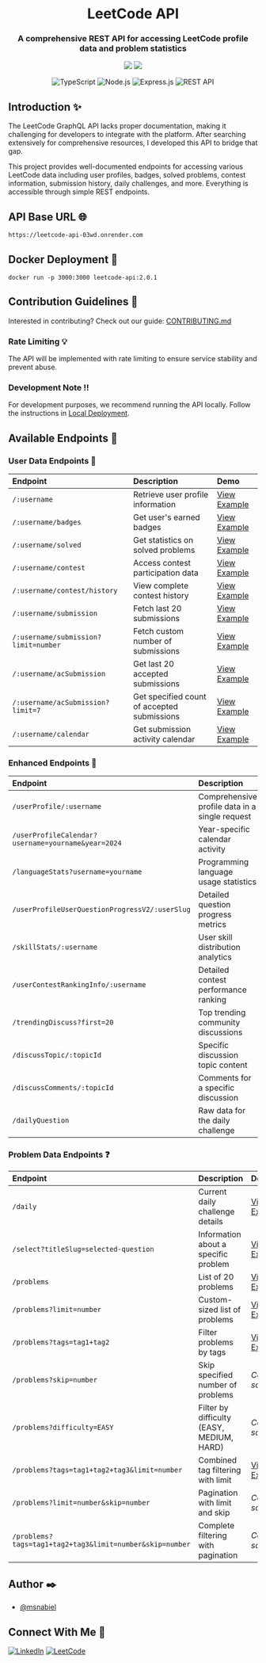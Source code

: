 <h1 align="center">LeetCode API</h1>
<div align="center">

### A comprehensive REST API for accessing LeetCode profile data and problem statistics

<img src="https://img.shields.io/badge/License-MIT-green.svg"/>
<img src="https://img.shields.io/npm/v/npm.svg?logo=nodedotjs"/>

![TypeScript](https://img.shields.io/badge/typetscript-%2320232a.svg?style=for-the-badge&logo=typescript&logoColor=%fff)
![Node.js](https://img.shields.io/badge/Node.js-%2320232a?style=for-the-badge&logo=node.js&logoColor=43853D)
![Express.js](https://img.shields.io/badge/express-%2320232a.svg?style=for-the-badge&logo=express&logoColor=%23F7DF1E)
![REST API](https://img.shields.io/badge/RestApi-%2320232a.svg?style=for-the-badge&logo=restAPI&logoColor=%23F7DF1E)

</div>

## Introduction ✨

The LeetCode GraphQL API lacks proper documentation, making it challenging for developers to integrate with the platform. After searching extensively for comprehensive resources, I developed this API to bridge that gap.

This project provides well-documented endpoints for accessing various LeetCode data including user profiles, badges, solved problems, contest information, submission history, daily challenges, and more. Everything is accessible through simple REST endpoints.

## API Base URL 🌐
```
https://leetcode-api-03wd.onrender.com
```
## Docker Deployment 🐳

```
docker run -p 3000:3000 leetcode-api:2.0.1
```
## Contribution Guidelines 🤔

Interested in contributing? Check out our guide: <a href="CONTRIBUTING.md" target="_blank">CONTRIBUTING.md</a>

### Rate Limiting 💡

The API will be implemented with rate limiting to ensure service stability and prevent abuse.

### Development Note ‼️

For development purposes, we recommend running the API locally. Follow the instructions in <a href="CONTRIBUTING.md" target="_blank">Local Deployment</a>.

## Available Endpoints 🚀

### User Data Endpoints 👤

| Endpoint | Description | Demo |
| :--- | :--- | :--- |
| `/:username` | Retrieve user profile information | <a href="./public/demo/demo2.png" target="_blank">View Example</a> |
| `/:username/badges` | Get user's earned badges | <a href="./public/demo/demo3.png" target="_blank">View Example</a> |
| `/:username/solved` | Get statistics on solved problems | <a href="./public/demo/demo4.png" target="_blank">View Example</a> |
| `/:username/contest` | Access contest participation data | <a href="./public/demo/demo5.png" target="_blank">View Example</a> |
| `/:username/contest/history` | View complete contest history | <a href="./public/demo/demo6.png" target="_blank">View Example</a> |
| `/:username/submission` | Fetch last 20 submissions | <a href="./public/demo/demo7.png" target="_blank">View Example</a> |
| `/:username/submission?limit=number` | Fetch custom number of submissions | <a href="./public/demo/demo8.png" target="_blank">View Example</a> |
| `/:username/acSubmission` | Get last 20 accepted submissions | <a href="./public/demo/demo16.png" target="_blank">View Example</a> |
| `/:username/acSubmission?limit=7` | Get specified count of accepted submissions | <a href="./public/demo/demo17.png" target="_blank">View Example</a> |
| `/:username/calendar` | Get submission activity calendar | <a href="./public/demo/demo9.png" target="_blank">View Example</a> |

### Enhanced Endpoints 🚀

| Endpoint | Description |
| :--- | :--- |
| `/userProfile/:username` | Comprehensive profile data in a single request |
| `/userProfileCalendar?username=yourname&year=2024` | Year-specific calendar activity |
| `/languageStats?username=yourname` | Programming language usage statistics |
| `/userProfileUserQuestionProgressV2/:userSlug` | Detailed question progress metrics |
| `/skillStats/:username` | User skill distribution analytics |
| `/userContestRankingInfo/:username` | Detailed contest performance ranking |
| `/trendingDiscuss?first=20` | Top trending community discussions |
| `/discussTopic/:topicId` | Specific discussion topic content |
| `/discussComments/:topicId` | Comments for a specific discussion |
| `/dailyQuestion` | Raw data for the daily challenge |

### Problem Data Endpoints ❓

| Endpoint | Description | Demo |
| :--- | :--- | :--- |
| `/daily` | Current daily challenge details | <a href="./public/demo/demo10.png" target="_blank">View Example</a> |
| `/select?titleSlug=selected-question` | Information about a specific problem | <a href="./public/demo/demo11.png" target="_blank">View Example</a> |
| `/problems` | List of 20 problems | <a href="./public/demo/demo12.png" target="_blank">View Example</a> |
| `/problems?limit=number` | Custom-sized list of problems | <a href="./public/demo/demo13.png" target="_blank">View Example</a> |
| `/problems?tags=tag1+tag2` | Filter problems by tags | <a href="./public/demo/demo14.png" target="_blank">View Example</a> |
| `/problems?skip=number` | Skip specified number of problems | *Coming soon* |
| `/problems?difficulty=EASY` | Filter by difficulty (EASY, MEDIUM, HARD) | *Coming soon* |
| `/problems?tags=tag1+tag2+tag3&limit=number` | Combined tag filtering with limit | <a href="./public/demo/demo15.png" target="_blank">View Example</a> |
| `/problems?limit=number&skip=number` | Pagination with limit and skip | *Coming soon* |
| `/problems?tags=tag1+tag2+tag3&limit=number&skip=number` | Complete filtering with pagination | *Coming soon* |

## Author ✒️

- [@msnabiel](https://www.github.com/msnabiel)

## Connect With Me 📲

[![LinkedIn](https://img.shields.io/badge/linkedin-%2320232a.svg?style=normal&logo=linkedIn&logoColor=%230077B5)](https://linkedin.com/in/msnabiel)
[![LeetCode](https://img.shields.io/badge/LeetCode-%2320232a.svg?style=normal&logo=LeetCode&logoColor=%FFA116)](https://leetcode.com/msnabiel)
